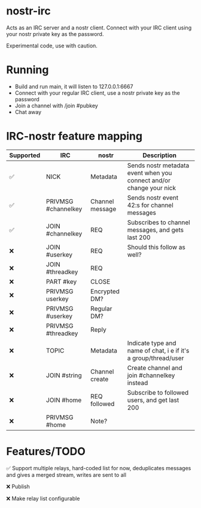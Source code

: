 # nostr-irc
Acts as an IRC server and a nostr client. Connect with your IRC client using your nostr private key as the password.

Experimental code, use with caution.

# Running

- Build and run main, it will listen to 127.0.0.1:6667
- Connect with your regular IRC client, use a nostr private key as the password
- Join a channel with /join #pubkey
- Chat away

# IRC-nostr feature mapping

| Supported |  IRC                | nostr           | Description                                                           |
|-----------|---------------------|-----------------|-----------------------------------------------------------------------|
| ✅         | NICK                | Metadata        | Sends nostr metadata event when you connect and/or change your nick   |
| ✅         | PRIVMSG #channelkey | Channel message | Sends nostr event 42:s for channel messages                           |
| ✅         | JOIN #channelkey    | REQ             | Subscribes to channel messages, and gets last 200                     |
| ❌         | JOIN #userkey       | REQ             | Should this follow as well?                                           |
| ❌         | JOIN #threadkey     | REQ             |                                                                       |
| ❌         | PART #key           | CLOSE           |                                                                       |
| ❌         | PRIVMSG userkey     | Encrypted DM?   |                                                                       |
| ❌         | PRIVMSG #userkey    | Regular DM?     |                                                                       |
| ❌         | PRIVMSG #threadkey  | Reply           |                                                                       |
| ❌         | TOPIC               | Metadata        | Indicate type and name of chat, i e if it's a group/thread/user       |
| ❌         | JOIN #string        | Channel create  | Create channel and join #channelkey instead                           |
| ❌         | JOIN #home          | REQ followed    | Subscribe to followed users, and get last 200                         |
| ❌         | PRIVMSG #home       | Note?           |                                                                       |

# Features/TODO

✅ Support multiple relays, hard-coded list for now, deduplicates messages and gives a merged stream, writes are sent to all

❌ Publish

❌ Make relay list configurable
